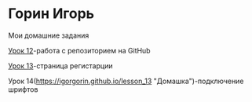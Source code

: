 # Горин Игорь


Мои домашние задания

[Урок 12](https://igorgorin.github.io/lesson_12 "Домашка")-работа с репозиторием на GitHub

[Урок 13](https://igorgorin.github.io/lesson_13 "Домашка")-страница регистарции

Урок 14(https://igorgorin.github.io/lesson_13 "Домашка")-подключение шрифтов

